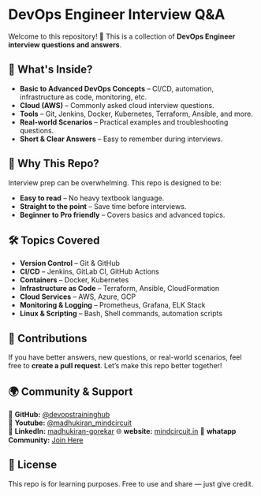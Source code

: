 # DevOps Engineer Interview Q&A

Welcome to this repository! 🚀
This is a collection of **DevOps Engineer interview questions and answers**.

## 📌 What's Inside?

* **Basic to Advanced DevOps Concepts** – CI/CD, automation, infrastructure as code, monitoring, etc.
* **Cloud (AWS)** – Commonly asked cloud interview questions.
* **Tools** – Git, Jenkins, Docker, Kubernetes, Terraform, Ansible, and more.
* **Real-world Scenarios** – Practical examples and troubleshooting questions.
* **Short & Clear Answers** – Easy to remember during interviews.

## 🎯 Why This Repo?

Interview prep can be overwhelming.
This repo is designed to be:

* **Easy to read** – No heavy textbook language.
* **Straight to the point** – Save time before interviews.
* **Beginner to Pro friendly** – Covers basics and advanced topics.


## 🛠 Topics Covered

* **Version Control** – Git & GitHub
* **CI/CD** – Jenkins, GitLab CI, GitHub Actions
* **Containers** – Docker, Kubernetes
* **Infrastructure as Code** – Terraform, Ansible, CloudFormation
* **Cloud Services** – AWS, Azure, GCP
* **Monitoring & Logging** – Prometheus, Grafana, ELK Stack
* **Linux & Scripting** – Bash, Shell commands, automation scripts

## 🤝 Contributions

If you have better answers, new questions, or real-world scenarios, feel free to **create a pull request**.
Let’s make this repo better together! 

## **🌍 Community & Support**  

🔗 **GitHub:** [@devopstraininghub](https://github.com/devopstraininghub)  
📝 **Youtube:** [@madhukiran_mindcircuit](http://www.youtube.com/@madhukiran_mindcircuit)  
💼 **LinkedIn:** [madhukiran-gorekar](http://www.linkedin.com/in/madhukiran-gorekar)
🌐 **website:** [mindcircuit.in](https://mindcircuit.in/)
💬 **whatapp Community:** [Join Here](https://chat.whatsapp.com/IIn9SThrmdHEJ8KjUmPuWD)  

## 📜 License

This repo is for learning purposes.
Free to use and share — just give credit.
